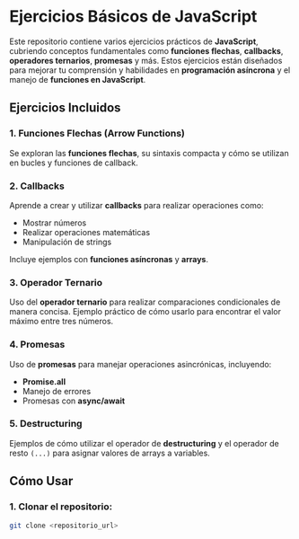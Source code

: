 # Ejercicios Básicos de JavaScript

Este repositorio contiene varios ejercicios prácticos de **JavaScript**, cubriendo conceptos fundamentales como **funciones flechas**, **callbacks**, **operadores ternarios**, **promesas** y más. Estos ejercicios están diseñados para mejorar tu comprensión y habilidades en **programación asíncrona** y el manejo de **funciones en JavaScript**.

## Ejercicios Incluidos

### 1. Funciones Flechas (Arrow Functions)
Se exploran las **funciones flechas**, su sintaxis compacta y cómo se utilizan en bucles y funciones de callback.

### 2. Callbacks
Aprende a crear y utilizar **callbacks** para realizar operaciones como:
- Mostrar números
- Realizar operaciones matemáticas
- Manipulación de strings

Incluye ejemplos con **funciones asíncronas** y **arrays**.

### 3. Operador Ternario
Uso del **operador ternario** para realizar comparaciones condicionales de manera concisa. Ejemplo práctico de cómo usarlo para encontrar el valor máximo entre tres números.

### 4. Promesas
Uso de **promesas** para manejar operaciones asincrónicas, incluyendo:
- **Promise.all**
- Manejo de errores
- Promesas con **async/await**

### 5. Destructuring
Ejemplos de cómo utilizar el operador de **destructuring** y el operador de resto `(...)` para asignar valores de arrays a variables.

## Cómo Usar

### 1. Clonar el repositorio:
```bash
git clone <repositorio_url>
